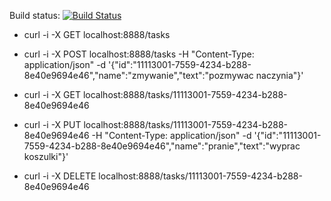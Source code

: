 Build status: [![Build Status](https://travis-ci.org/jwojciec/task-app.svg?branch=master)](https://travis-ci.org/jwojciec/task-app)

- curl -i -X GET localhost:8888/tasks

- curl -i -X POST localhost:8888/tasks -H "Content-Type: application/json" -d '{"id":"11113001-7559-4234-b288-8e40e9694e46","name":"zmywanie","text":"pozmywac naczynia"}'

- curl -i -X GET localhost:8888/tasks/11113001-7559-4234-b288-8e40e9694e46

- curl -i -X PUT localhost:8888/tasks/11113001-7559-4234-b288-8e40e9694e46 -H "Content-Type: application/json" -d '{"id":"11113001-7559-4234-b288-8e40e9694e46","name":"pranie","text":"wyprac koszulki"}'

- curl -i -X DELETE localhost:8888/tasks/11113001-7559-4234-b288-8e40e9694e46

